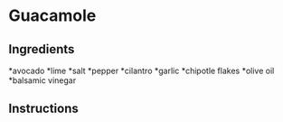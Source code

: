 # Guacamole
## Ingredients
*avocado
*lime
*salt
*pepper
*cilantro
*garlic
*chipotle flakes
*olive oil
*balsamic vinegar
## Instructions
